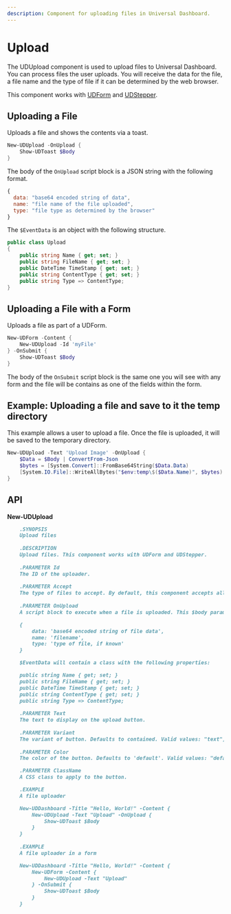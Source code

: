 ```yaml
---
description: Component for uploading files in Universal Dashboard.
---
```


# Upload

The UDUpload component is used to upload files to Universal Dashboard. You can process files the user uploads. You will receive the data for the file, a file name and the type of file if it can be determined by the web browser.

This component works with [UDForm](form.md) and [UDStepper](../navigation/stepper.md).

## Uploading a File

Uploads a file and shows the contents via a toast.

```powershell
New-UDUpload -OnUpload {
    Show-UDToast $Body
}
```

The body of the `OnUpload` script block is a JSON string with the following format.

```javascript
{
  data: "base64 encoded string of data",
  name: "file name of the file uploaded",
  type: "file type as determined by the browser"
}
```

The `$EventData` is an object with the following structure.&#x20;

```csharp
public class Upload
{
    public string Name { get; set; }
    public string FileName { get; set; }
    public DateTime TimeStamp { get; set; }
    public string ContentType { get; set; }
    public string Type => ContentType;
}
```

## Uploading a File with a Form

Uploads a file as part of a UDForm.

```powershell
New-UDForm -Content {
    New-UDUpload -Id 'myFile' 
} -OnSubmit {
    Show-UDToast $Body 
}
```

The body of the `OnSubmit` script block is the same one you will see with any form and the file will be contains as one of the fields within the form.

## Example: Uploading a file and save to it the temp directory

This example allows a user to upload a file. Once the file is uploaded, it will be saved to the temporary directory.

```powershell
New-UDUpload -Text 'Upload Image' -OnUpload {
    $Data = $Body | ConvertFrom-Json 
    $bytes = [System.Convert]::FromBase64String($Data.Data)
    [System.IO.File]::WriteAllBytes("$env:temp\$($Data.Name)", $bytes)
}
```

## API

**New-UDUpload**

```markdown
    .SYNOPSIS
    Upload files
    
    .DESCRIPTION
    Upload files. This component works with UDForm and UDStepper.
    
    .PARAMETER Id
    The ID of the uploader.
    
    .PARAMETER Accept
    The type of files to accept. By default, this component accepts all files. 
    
    .PARAMETER OnUpload
    A script block to execute when a file is uploaded. This $body parameter will contain JSON in the following format: 

    {
        data: 'base64 encoded string of file data',
        name: 'filename',
        type: 'type of file, if known'
    }

    $EventData will contain a class with the following properties:

    public string Name { get; set; }
    public string FileName { get; set; }
    public DateTime TimeStamp { get; set; }
    public string ContentType { get; set; }
    public string Type => ContentType;
    
    .PARAMETER Text
    The text to display on the upload button.
    
    .PARAMETER Variant
    The variant of button. Defaults to contained. Valid values: "text", "outlined", "contained"
    
    .PARAMETER Color
    The color of the button. Defaults to 'default'. Valid values: "default", "primary", "secondary", "inherit"

    .PARAMETER ClassName
    A CSS class to apply to the button.

    .EXAMPLE
    A file uploader 

    New-UDDashboard -Title "Hello, World!" -Content {
        New-UDUpload -Text "Upload" -OnUpload {
            Show-UDToast $Body
        }
    }
    
    .EXAMPLE
    A file uploader in a form 

    New-UDDashboard -Title "Hello, World!" -Content {
        New-UDForm -Content {
            New-UDUpload -Text "Upload" 
        } -OnSubmit {
            Show-UDToast $Body
        }
    }
```
